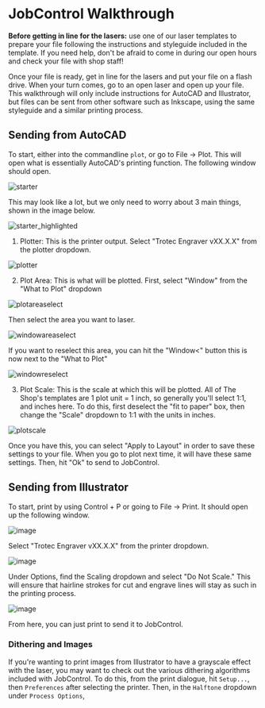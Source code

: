 # JobControl Walkthrough

**Before getting in line for the lasers:** use one of our laser templates to prepare your file following the instructions and styleguide included in the template. If you need help, don't be afraid to come in during our open hours and check your file with shop staff!

Once your file is ready, get in line for the lasers and put your file on a flash drive. When your turn comes, go to an open laser and open up your file. This walkthrough will only include instructions for AutoCAD and Illustrator, but files can be sent from other software such as Inkscape, using the same styleguide and a similar printing process. 

## Sending from AutoCAD
To start, either into the commandline `plot`, or go to File -> Plot. This will open what is essentially AutoCAD's printing function. The following window should open.

![starter](https://raw.githubusercontent.com/theLadyStardust/scd-shop/main/images/autocadplotstart.JPG)

This may look like a lot, but we only need to worry about 3 main things, shown in the image below.

![starter_highlighted](https://raw.githubusercontent.com/theLadyStardust/scd-shop/main/images/starter_highlighted.png)

1. Plotter: This is the printer output. Select "Trotec Engraver vXX.X.X" from the plotter dropdown. 

![plotter](https://raw.githubusercontent.com/theLadyStardust/scd-shop/main/images/autocadplotter.JPG)

2. Plot Area: This is what will be plotted. First, select "Window" from the "What to Plot" dropdown

![plotareaselect](https://raw.githubusercontent.com/theLadyStardust/scd-shop/main/images/autocadplotareaselect.JPG)

Then select the area you want to laser. 

![windowareaselect](https://raw.githubusercontent.com/theLadyStardust/scd-shop/main/images/autocadwindowselect.JPG)

If you want to reselect this area, you can hit the "Window<" button this is now next to the "What to Plot" 

![windowreselect](https://github.com/theLadyStardust/scd-shop/blob/main/images/windowreselect.JPG)

3. Plot Scale: This is the scale at which this will be plotted. All of The Shop's templates are 1 plot unit = 1 inch, so generally you'll select 1:1, and inches here. To do this, first deselect the "fit to paper" box, then change the "Scale" dropdown to 1:1 with the units in inches.

![plotscale](https://raw.githubusercontent.com/theLadyStardust/scd-shop/main/images/plotscale.JPG)


Once you have this, you can select "Apply to Layout" in order to save these settings to your file. When you go to plot next time, it will have these same settings. Then, hit "Ok" to send to JobControl.

## Sending from Illustrator
To start, print by using Control + P or going to File -> Print. It should open up the following window. 

![image](https://user-images.githubusercontent.com/63514508/211379006-8bd3fbd2-85d4-40d8-968b-7376a6dc4640.png)

Select "Trotec Engraver vXX.X.X" from the printer dropdown.

![image](https://user-images.githubusercontent.com/63514508/211379360-220ee3e7-54b8-4870-bf48-a1ffd1de8c8d.png)

Under Options, find the Scaling dropdown and select "Do Not Scale." This will ensure that hairline strokes for cut and engrave lines will stay as such in the printing process. 

![image](https://user-images.githubusercontent.com/63514508/211379758-92075bff-691f-4799-9d34-eb6e739370af.png)

From here, you can just print to send it to JobControl.

### Dithering and Images

If you're wanting to print images from Illustrator to have a grayscale effect with the laser, you may want to check out the various dithering algorithms included with JobControl. To do this, from the print dialogue, hit `Setup...`, then `Preferences` after selecting the printer. Then, in the `Halftone` dropdown under `Process Options`,  

## 
